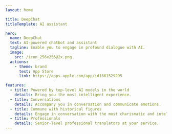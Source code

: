 ```yaml
---
layout: home

title: DeepChat
titleTemplate: AI assistant

hero:
  name: DeepChat
  text: AI-powered chatbot and assistant
  tagline: Enable you to engage in profound dialogue with AI.
  image:
    src: /icon_256x256@2x.png
  actions:
    - theme: brand
      text: App Store
      link: https://apps.apple.com/app/id1661529295

features:
  - title: Powered by top-level AI models in the world
    details: Bring you the most intelligent experience.
  - title: Conversations
    details: Accompany you in conversation and communicate emotions.
  - title: Commune with historical figures
    details: Engage in conversation with the most charismatic and intelligent historical figures.
  - title: Professionals
    details: Senior-level professional translators at your service.
---
```

